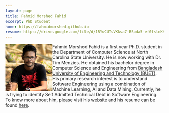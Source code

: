 ```yaml
---
layout: page
title: Fahmid Morshed Fahid
excerpt: PhD Student
home: https://fahmidmorshed.github.io
resume: https://drive.google.com/file/d/1RYwCUTsVKksa7-BSpda5-ef0fslnKKht/view?usp=sharing
---
```


<img align="left" width="150" src="/img/fahmidmorshed.jpg">
Fahmid Morshed Fahid is a first year Ph.D. student in the Department of Computer Science at North Carolina State University. He is now working with Dr. Tim Menzies. He obtained his bachelor degree in Computer Science and Engineering from <a href="https://cse.buet.ac.bd/">Bangladesh University of Engineering and Technology (BUET)</a>. His primary research interest is to understand Software Engineering using a combination of Machine Learning, AI and Data Mining. Currently, he is trying to identify Self Admitted Technical Debt in Software Engineering. To know more about him, please visit his <a href="https://fahmidmorshed.github.io">website</a> and his resume can be found <a href="https://drive.google.com/file/d/1RYwCUTsVKksa7-BSpda5-ef0fslnKKht/view?usp=sharing">here</a>.
